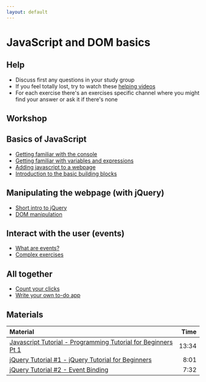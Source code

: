 ```yaml
---
layout: default
---
```

# JavaScript and DOM basics

## Help

- Discuss first any questions in your study group
- If you feel totally lost, try to watch these [helping videos](#materials)
- For each exercise there's an exercises specific channel where you might find your answer or ask it if there's none

## Workshop

## Basics of JavaScript

- [Getting familiar with the console](./exercises/browser-console.md)
- [Getting familiar with variables and expressions](./exercises/js-basics.md)
- [Adding javascript to a webpage](./exercises/html-script-tag.md)
- [Introduction to the basic building blocks](./exercises/js-building-blocks.md)

## Manipulating the webpage (with jQuery)

- [Short intro to jQuery](./exercises/jquery-intro.md)
- [DOM manipulation](./exercises/jquery-dom-manipulation.md)

## Interact with the user (events)

- [What are events?](./exercises/events-intro.md)
- [Complex exercises](./exercises/event-listeners-with-logic.md)

## All together

- [Count your clicks](./exercises/counter.md)
- [Write your own to-do app](./exercises/todo.md)

## Materials

| Material                                                                  |  Time |
| :------------------------------------------------------------------------ | ----: |
|[Javascript Tutorial - Programming Tutorial for Beginners Pt 1][js-basics] | 13:34 |
|[jQuery Tutorial #1 - jQuery Tutorial for Beginners][jquery-basics]        |  8:01 |
|[jQuery Tutorial #2 - Event Binding][events]                               |  7:32 |

[js-basics]: https://www.youtube.com/watch?v=vZBCTc9zHtI
[jquery-basics]: https://www.youtube.com/watch?v=hMxGhHNOkCU
[events]: https://www.youtube.com/watch?v=G-POtu9J-m4
